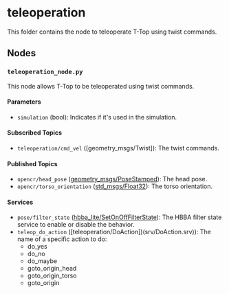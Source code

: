 # teleoperation

This folder contains the node to teleoperate T-Top using twist commands.

## Nodes

### `teleoperation_node.py`

This node allows T-Top to be teleoperated using twist commands.

#### Parameters

- `simulation` (bool): Indicates if it's used in the simulation.

#### Subscribed Topics

- `teleoperation/cmd_vel` ([geometry_msgs/Twist]): The twist commands.

#### Published Topics

- `opencr/head_pose` ([geometry_msgs/PoseStamped](http://docs.ros.org/en/noetic/api/geometry_msgs/html/msg/PoseStamped.html)):
  The head pose.
- `opencr/torso_orientation` ([std_msgs/Float32](http://docs.ros.org/en/noetic/api/std_msgs/html/msg/Float32.html)): The
  torso orientation.

#### Services

- `pose/filter_state` ([hbba_lite/SetOnOffFilterState](../../hbba_lite/srv/SetOnOffFilterState.srv)): The HBBA filter
  state service to enable or disable the behavior.
- `teleop_do_action` ([teleoperation/DoAction])(srv/DoAction.srv)): The name of a specific action to do:
    - do_yes
    - do_no
    - do_maybe
    - goto_origin_head
    - goto_origin_torso
    - goto_origin

